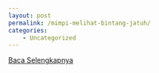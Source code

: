 ```yaml
---
layout: post
permalink: /mimpi-melihat-bintang-jatuh/
categories:
    - Uncategorized
---
```


[Baca Selengkapnya](/03)